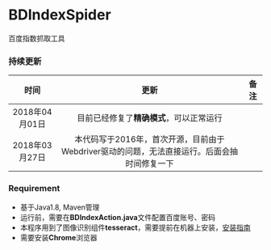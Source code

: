# BDIndexSpider
百度指数抓取工具

### 持续更新

|时间|更新|备注|
|:-:|:-:|:-:|
|2018年04月01日|目前已经修复了**精确模式**，可以正常运行||
|2018年03月27日|本代码写于2016年，首次开源，目前由于Webdriver驱动的问题，无法直接运行。后面会抽时间修复一下||

### Requirement

- 基于Java1.8, Maven管理
- 运行前，需要在**BDIndexAction.java**文件配置百度账号、密码
- 本程序用到了图像识别组件**tesseract**，需要提前在机器上安装，[安装指南](https://github.com/tesseract-ocr/tesseract)
- 需要安装**Chrome**浏览器
